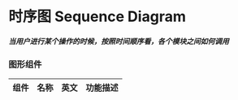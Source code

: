 # 时序图 Sequence Diagram
##### 当用户进行某个操作的时候，按照时间顺序看，各个模块之间如何调用

### 图形组件
|组件|名称|英文|功能描述|
|----|----|----|----|

